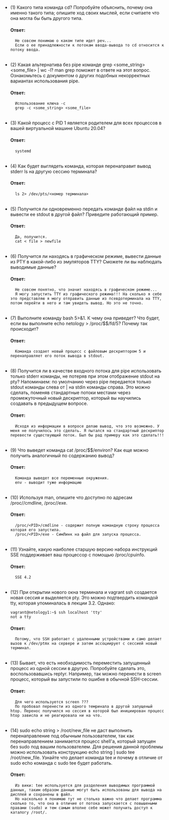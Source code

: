 * (1) Какого типа команда cd? Попробуйте объяснить, почему она именно такого типа; опишите ход своих мыслей, если считаете что она могла бы быть другого типа.
    #### Ответ:
    ```
      Не совсем понимаю о каком типе идет реч...
      Если о ее принадлежности к потокам ввода-вывода то cd относится к потоку ввода.
    ```
  <br>
* (2) Какая альтернатива без pipe команде grep <some_string> <some_file> | wc -l? man grep поможет в ответе на этот вопрос. Ознакомьтесь с документом о других подобных некорректных вариантах использования pipe.
    #### Ответ:
    ```
      Использование ключа -c
      grep -c <some_string> <some_file>
    ```
  <br>
* (3) Какой процесс с PID 1 является родителем для всех процессов в вашей виртуальной машине Ubuntu 20.04?
    #### Ответ:
    ```
      systemd
    ```
  <br>
* (4) Как будет выглядеть команда, которая перенаправит вывод stderr ls на другую сессию терминала?
    #### Ответ:
    ```
      ls 2> /dev/pts/<номер терминала>
    ```
  <br>
* (5) Получится ли одновременно передать команде файл на stdin и вывести ее stdout в другой файл? Приведите работающий пример.
    #### Ответ:
    ```
      Да, получится.
      cat < file > newfile
    ```
  <br>
* (6) Получится ли находясь в графическом режиме, вывести данные из PTY в какой-либо из эмуляторов TTY? Сможете ли вы наблюдать выводимые данные?
    #### Ответ:
    ```
      Не совсем понятно, что значит находясь в графическом режиме...
      Я могу запустить TTY из графического режима!!! На сколько я себе это представляю я могу отправить данные из псевдотерминала на TTY, потом перейти в него и там увидеть вывод. Но это не точно.
    ```
  <br>
* (7) Выполните команду bash 5>&1. К чему она приведет? Что будет, если вы выполните echo netology > /proc/$$/fd/5? Почему так происходит?
    #### Ответ:
    ```
      Команда создает новый процесс с файловым дескриптором 5 и перенаправляет его поток вывода в stdout.
    ```
  <br>
* (8) Получится ли в качестве входного потока для pipe использовать только stderr команды, не потеряв при этом отображение stdout на pty? Напоминаем: по умолчанию через pipe передается только stdout команды слева от | на stdin команды справа. Это можно сделать, поменяв стандартные потоки местами через промежуточный новый дескриптор, который вы научились создавать в предыдущем вопросе.
   #### Ответ:
    ```
      Исходя из информации в вопросе делаю вывод, что это возможно. У меня не получилось это сделать. Я пытался на стандартный дескриптор перевести существующий поток. Был бы рад примеру как это сделать!!!
    ```
  <br>
* (9) Что выведет команда cat /proc/$$/environ? Как еще можно получить аналогичный по содержанию вывод?
  #### Ответ:
    ```
      Команда выведет все переменные окружения.
      env - выводит туже информацию
    ```
  <br>
* (10) Используя man, опишите что доступно по адресам /proc/<PID>/cmdline, /proc/<PID>/exe.
  #### Ответ:
    ```
      /proc/<PID>/cmdline - содержит полную командную строку процесса которая его запустила.
      /proc/<PID>/exe - СимЛинк на файл для запуска процесса.
    ```
  <br>
* (11) Узнайте, какую наиболее старшую версию набора инструкций SSE поддерживает ваш процессор с помощью /proc/cpuinfo.
  #### Ответ:
    ```
      SSE 4.2
    ```
  <br>
* (12) При открытии нового окна терминала и vagrant ssh создается новая сессия и выделяется pty. Это можно подтвердить командой tty, которая упоминалась в лекции 3.2. Однако:
  ```
  vagrant@netology1:~$ ssh localhost 'tty'
  not a tty
  ```
  #### Ответ:
    ```
      Потому, что SSH работает с удаленными устройствами и само делает вызов к /dev/ptmx на сервере и затем ассоциирует с сессией новый терминал.
    ```
  <br>
* (13) Бывает, что есть необходимость переместить запущенный процесс из одной сессии в другую. Попробуйте сделать это, воспользовавшись reptyr. Например, так можно перенести в screen процесс, который вы запустили по ошибке в обычной SSH-сессии.
  #### Ответ:
    ```
      Для чего используется screen ???
      По пробовал перенести из одного темринала в другой запущеный htop. Перенос получился но сессия в которой был инициирован процесс htop зависла и не реагировала ни на что.
    ```
  <br>
* (14) sudo echo string > /root/new_file не даст выполнить перенаправление под обычным пользователем, так как перенаправлением занимается процесс shell'а, который запущен без sudo под вашим пользователем. Для решения данной проблемы можно использовать конструкцию echo string | sudo tee /root/new_file. Узнайте что делает команда tee и почему в отличие от sudo echo команда с sudo tee будет работать.
  #### Ответ:
    ```
      Из вики: tee используется для разделения выводимых программой данных, таким образом данные могут быть использованы для вывода на дисплей и сохранены в файл.
      Но насколько я понимаю тут не столько важно что делает программа сколько то, что она в отличие от потока запускается с повышеными правами (sudo) и тем самым вполне себе может получить доступ к каталогу /root/.
    ```
  <br>